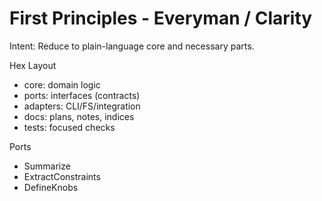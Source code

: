 <!-- Updated: 2025-09-18T13:32:25.870Z -->
# First Principles - Everyman / Clarity

Intent: Reduce to plain-language core and necessary parts.

Hex Layout
- core: domain logic
- ports: interfaces (contracts)
- adapters: CLI/FS/integration
- docs: plans, notes, indices
- tests: focused checks

Ports
- Summarize
- ExtractConstraints
- DefineKnobs
